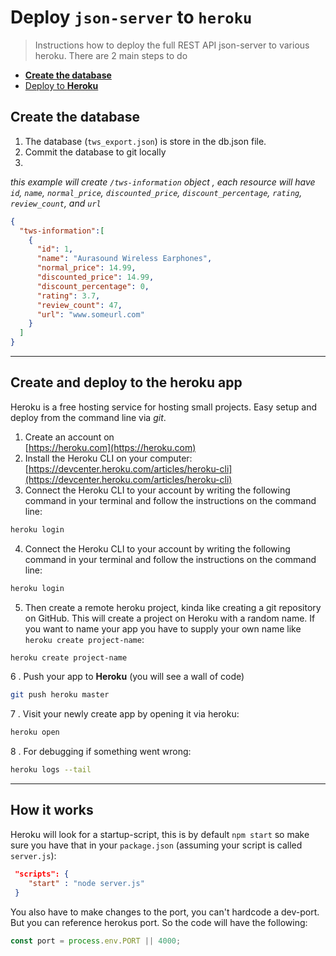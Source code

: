 # Deploy `json-server` to `heroku`

> Instructions how to deploy the full REST API json-server to various heroku. There are 2 main steps to do

* [**Create the database**](#create-the-database)
* [Deploy to **Heroku**](#create-and-deploy-to-the-heroku-app)


## Create the database

1. The database (`tws_export.json`) is store in the db.json file.
2. Commit the database to git locally
3. 

_this example will create `/tws-information` object , each resource will have `id`, `name`, `normal_price`, `discounted_price`, `discount_percentage`, `rating`, `review_count`, and `url`_
```json
{
  "tws-information":[
    {
      "id": 1,
      "name": "Aurasound Wireless Earphones",
      "normal_price": 14.99,
      "discounted_price": 14.99,
      "discount_percentage": 0,
      "rating": 3.7,
      "review_count": 47,
      "url": "www.someurl.com"
    }
  ]
}
```

---

## Create and deploy to the heroku app

Heroku is a free hosting service for hosting small projects. Easy setup and deploy from the command line via _git_.

1. Create an account on <br/>[https://heroku.com](https://heroku.com)
2. Install the Heroku CLI on your computer: <br/>[https://devcenter.heroku.com/articles/heroku-cli](https://devcenter.heroku.com/articles/heroku-cli)
3. Connect the Heroku CLI to your account by writing the following command in your terminal and follow the instructions on the command line:
```bash
heroku login
```

4. Connect the Heroku CLI to your account by writing the following command in your terminal and follow the instructions on the command line:
```bash
heroku login
```

5. Then create a remote heroku project, kinda like creating a git repository on GitHub. This will create a project on Heroku with a random name. If you want to name your app you have to supply your own name like `heroku create project-name`:
```bash
heroku create project-name
```

6 . Push your app to __Heroku__ (you will see a wall of code)
```bash
git push heroku master
```

7 . Visit your newly create app by opening it via heroku:
```bash
heroku open
```

8 . For debugging if something went wrong:
```bash
heroku logs --tail
```

---

## How it works

Heroku will look for a startup-script, this is by default `npm start` so make sure you have that in your `package.json` (assuming your script is called `server.js`):
```json
 "scripts": {
    "start" : "node server.js"
 }
```

You also have to make changes to the port, you can't hardcode a dev-port. But you can reference herokus port. So the code will have the following:
```js
const port = process.env.PORT || 4000;
```